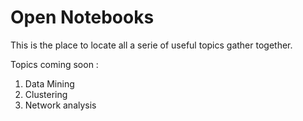 # Open Notebooks

This is the place to locate all a serie of useful topics gather together.

Topics coming soon :
1. Data Mining
  1. Clustering
1. Network analysis
